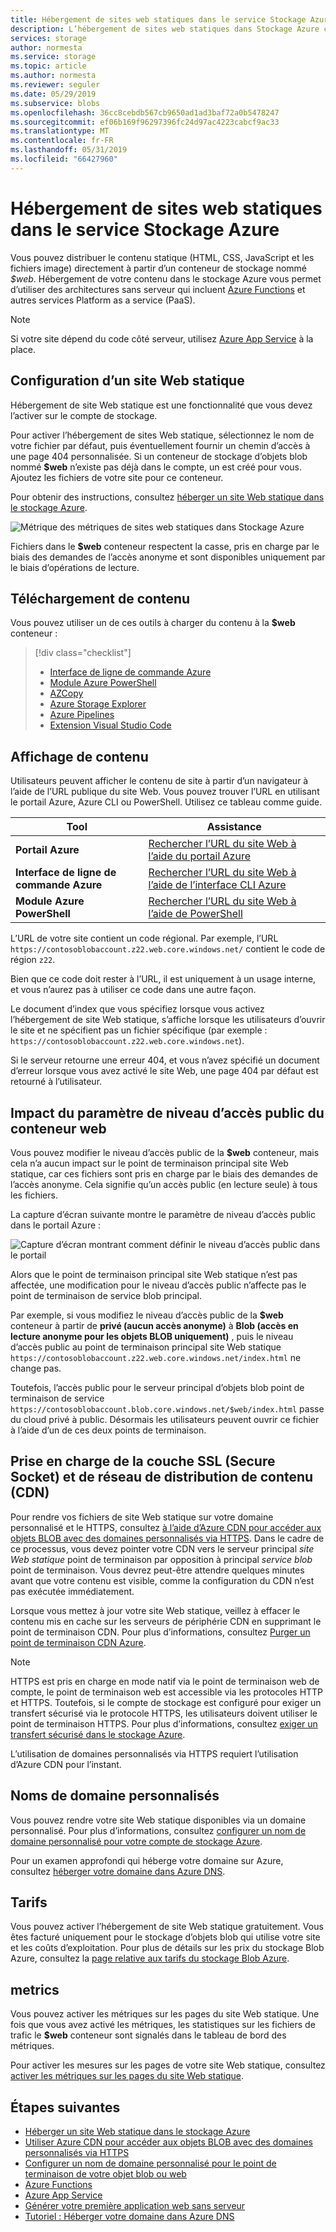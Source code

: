 ```yaml
---
title: Hébergement de sites web statiques dans le service Stockage Azure
description: L’hébergement de sites web statiques dans Stockage Azure constitue une solution évolutive économique pour l’hébergement d’applications web modernes.
services: storage
author: normesta
ms.service: storage
ms.topic: article
ms.author: normesta
ms.reviewer: seguler
ms.date: 05/29/2019
ms.subservice: blobs
ms.openlocfilehash: 36cc8cebdb567cb9650ad1ad3baf72a0b5478247
ms.sourcegitcommit: ef06b169f96297396fc24d97ac4223cabcf9ac33
ms.translationtype: MT
ms.contentlocale: fr-FR
ms.lasthandoff: 05/31/2019
ms.locfileid: "66427960"
---
```

# <a name="static-website-hosting-in-azure-storage"></a>Hébergement de sites web statiques dans le service Stockage Azure

Vous pouvez distribuer le contenu statique (HTML, CSS, JavaScript et les fichiers image) directement à partir d’un conteneur de stockage nommé *$web*. Hébergement de votre contenu dans le stockage Azure vous permet d’utiliser des architectures sans serveur qui incluent [Azure Functions](/azure/azure-functions/functions-overview) et autres services Platform as a service (PaaS).

> [!NOTE]
> Si votre site dépend du code côté serveur, utilisez [Azure App Service](/azure/app-service/overview) à la place.

## <a name="setting-up-a-static-website"></a>Configuration d’un site Web statique

Hébergement de site Web statique est une fonctionnalité que vous devez l’activer sur le compte de stockage.

Pour activer l’hébergement de sites Web statique, sélectionnez le nom de votre fichier par défaut, puis éventuellement fournir un chemin d’accès à une page 404 personnalisée. Si un conteneur de stockage d’objets blob nommé **$web** n’existe pas déjà dans le compte, un est créé pour vous. Ajoutez les fichiers de votre site pour ce conteneur.

Pour obtenir des instructions, consultez [héberger un site Web statique dans le stockage Azure](storage-blob-static-website-how-to.md).

![Métrique des métriques de sites web statiques dans Stockage Azure](./media/storage-blob-static-website/storage-blob-static-website-blob-container.png)

Fichiers dans le **$web** conteneur respectent la casse, pris en charge par le biais des demandes de l’accès anonyme et sont disponibles uniquement par le biais d’opérations de lecture.

## <a name="uploading-content"></a>Téléchargement de contenu

Vous pouvez utiliser un de ces outils à charger du contenu à la **$web** conteneur :

> [!div class="checklist"]
> * [Interface de ligne de commande Azure](storage-blob-static-website-how-to.md#cli)
> * [Module Azure PowerShell](storage-blob-static-website-how-to.md#powershell)
> * [AZCopy](../common/storage-use-azcopy-v10.md)
> * [Azure Storage Explorer](https://azure.microsoft.com/features/storage-explorer/)
> * [Azure Pipelines](https://azure.microsoft.com/services/devops/pipelines/)
> * [Extension Visual Studio Code](https://code.visualstudio.com/tutorials/static-website/getting-started)

## <a name="viewing-content"></a>Affichage de contenu

Utilisateurs peuvent afficher le contenu de site à partir d’un navigateur à l’aide de l’URL publique du site Web. Vous pouvez trouver l’URL en utilisant le portail Azure, Azure CLI ou PowerShell. Utilisez ce tableau comme guide.

|Tool| Assistance |
|----|----|
|**Portail Azure** | [Rechercher l’URL du site Web à l’aide du portail Azure](storage-blob-static-website-how-to.md#portal-find-url) |
|**Interface de ligne de commande Azure** | [Rechercher l’URL du site Web à l’aide de l’interface CLI Azure](storage-blob-static-website-how-to.md#cli-find-url) |
|**Module Azure PowerShell** | [Rechercher l’URL du site Web à l’aide de PowerShell](storage-blob-static-website-how-to.md#powershell-find-url) |

L’URL de votre site contient un code régional. Par exemple, l’URL `https://contosoblobaccount.z22.web.core.windows.net/` contient le code de région `z22`.

Bien que ce code doit rester à l’URL, il est uniquement à un usage interne, et vous n’aurez pas à utiliser ce code dans une autre façon.

Le document d’index que vous spécifiez lorsque vous activez l’hébergement de site Web statique, s’affiche lorsque les utilisateurs d’ouvrir le site et ne spécifient pas un fichier spécifique (par exemple : `https://contosoblobaccount.z22.web.core.windows.net`).  

Si le serveur retourne une erreur 404, et vous n’avez spécifié un document d’erreur lorsque vous avez activé le site Web, une page 404 par défaut est retourné à l’utilisateur.

## <a name="impact-of-the-setting-the-public-access-level-of-the-web-container"></a>Impact du paramètre de niveau d’accès public du conteneur web

Vous pouvez modifier le niveau d’accès public de la **$web** conteneur, mais cela n’a aucun impact sur le point de terminaison principal site Web statique, car ces fichiers sont pris en charge par le biais des demandes de l’accès anonyme. Cela signifie qu’un accès public (en lecture seule) à tous les fichiers.

La capture d’écran suivante montre le paramètre de niveau d’accès public dans le portail Azure :

![Capture d’écran montrant comment définir le niveau d’accès public dans le portail](./media/storage-manage-access-to-resources/storage-manage-access-to-resources-0.png)

Alors que le point de terminaison principal site Web statique n’est pas affectée, une modification pour le niveau d’accès public n’affecte pas le point de terminaison de service blob principal.

Par exemple, si vous modifiez le niveau d’accès public de la **$web** conteneur à partir de **privé (aucun accès anonyme)** à **Blob (accès en lecture anonyme pour les objets BLOB uniquement)** , puis le niveau d’accès public au point de terminaison principal site Web statique `https://contosoblobaccount.z22.web.core.windows.net/index.html` ne change pas.

Toutefois, l’accès public pour le serveur principal d’objets blob point de terminaison de service `https://contosoblobaccount.blob.core.windows.net/$web/index.html` passe du cloud privé à public. Désormais les utilisateurs peuvent ouvrir ce fichier à l’aide d’un de ces deux points de terminaison.

## <a name="content-delivery-network-cdn-and-secure-socket-layer-ssl-support"></a>Prise en charge de la couche SSL (Secure Socket) et de réseau de distribution de contenu (CDN)

Pour rendre vos fichiers de site Web statique sur votre domaine personnalisé et le HTTPS, consultez [à l’aide d’Azure CDN pour accéder aux objets BLOB avec des domaines personnalisés via HTTPS](storage-https-custom-domain-cdn.md). Dans le cadre de ce processus, vous devez pointer votre CDN vers le serveur principal *site Web statique* point de terminaison par opposition à principal *service blob* point de terminaison. Vous devrez peut-être attendre quelques minutes avant que votre contenu est visible, comme la configuration du CDN n’est pas exécutée immédiatement.

Lorsque vous mettez à jour votre site Web statique, veillez à effacer le contenu mis en cache sur les serveurs de périphérie CDN en supprimant le point de terminaison CDN. Pour plus d’informations, consultez [Purger un point de terminaison CDN Azure](../../cdn/cdn-purge-endpoint.md).

> [!NOTE]
> HTTPS est pris en charge en mode natif via le point de terminaison web de compte, le point de terminaison web est accessible via les protocoles HTTP et HTTPS. Toutefois, si le compte de stockage est configuré pour exiger un transfert sécurisé via le protocole HTTPS, les utilisateurs doivent utiliser le point de terminaison HTTPS. Pour plus d’informations, consultez [exiger un transfert sécurisé dans le stockage Azure](../common/storage-require-secure-transfer.md).
>
> L’utilisation de domaines personnalisés via HTTPS requiert l’utilisation d’Azure CDN pour l’instant.

## <a name="custom-domain-names"></a>Noms de domaine personnalisés

Vous pouvez rendre votre site Web statique disponibles via un domaine personnalisé. Pour plus d’informations, consultez [configurer un nom de domaine personnalisé pour votre compte de stockage Azure](storage-custom-domain-name.md).

Pour un examen approfondi qui héberge votre domaine sur Azure, consultez [héberger votre domaine dans Azure DNS](../../dns/dns-delegate-domain-azure-dns.md).

## <a name="pricing"></a>Tarifs

Vous pouvez activer l’hébergement de site Web statique gratuitement. Vous êtes facturé uniquement pour le stockage d’objets blob qui utilise votre site et les coûts d’exploitation. Pour plus de détails sur les prix du stockage Blob Azure, consultez la [page relative aux tarifs du stockage Blob Azure](https://azure.microsoft.com/pricing/details/storage/blobs/).

## <a name="metrics"></a>metrics

Vous pouvez activer les métriques sur les pages du site Web statique. Une fois que vous avez activé les métriques, les statistiques sur les fichiers de trafic le **$web** conteneur sont signalés dans le tableau de bord des métriques.

Pour activer les mesures sur les pages de votre site Web statique, consultez [activer les métriques sur les pages du site Web statique](storage-blob-static-website-how-to.md#metrics).

## <a name="next-steps"></a>Étapes suivantes

* [Héberger un site Web statique dans le stockage Azure](storage-blob-static-website-how-to.md)
* [Utiliser Azure CDN pour accéder aux objets BLOB avec des domaines personnalisés via HTTPS](storage-https-custom-domain-cdn.md)
* [Configurer un nom de domaine personnalisé pour le point de terminaison de votre objet blob ou web](storage-custom-domain-name.md)
* [Azure Functions](/azure/azure-functions/functions-overview)
* [Azure App Service](/azure/app-service/overview)
* [Générer votre première application web sans serveur](https://docs.microsoft.com/azure/functions/tutorial-static-website-serverless-api-with-database)
* [Tutoriel : Héberger votre domaine dans Azure DNS](../../dns/dns-delegate-domain-azure-dns.md)
